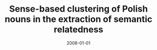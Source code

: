 ---
# Documentation: https://wowchemy.com/docs/managing-content/

title: Sense-based clustering of Polish nouns in the extraction of semantic relatedness
subtitle: ''
summary: ''
authors:
- Bartosz H. Broda
- piasecki
- Stanisław Szpakowicz
tags: []
categories: []
date: '2008-01-01'
lastmod: 2022-10-07T05:09:52Z
featured: false
draft: false

# Featured image
# To use, add an image named `featured.jpg/png` to your page's folder.
# Focal points: Smart, Center, TopLeft, Top, TopRight, Left, Right, BottomLeft, Bottom, BottomRight.
image:
  caption: ''
  focal_point: ''
  preview_only: false

# Projects (optional).
#   Associate this post with one or more of your projects.
#   Simply enter your project's folder or file name without extension.
#   E.g. `projects = ["internal-project"]` references `content/project/deep-learning/index.md`.
#   Otherwise, set `projects = []`.
projects: []
publishDate: '2022-10-07T05:09:51.361004Z'
publication_types:
- '1'
abstract: ''
publication: '*Proceedings of the International Multiconference on Computer Science
  and Information Technology, Wisła, Poland, October 20-22, 2008*'
doi: 10.1109/IMCSIT.2008.4747222
links:
- name: URL
  url: http://www.proceedings2008.imcsit.org
---
